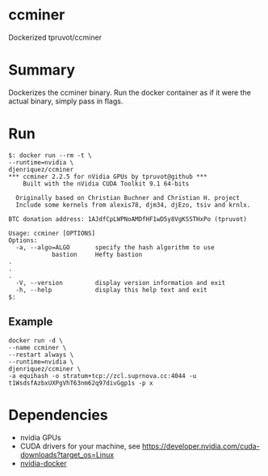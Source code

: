 # ccminer
Dockerized tpruvot/ccminer

# Summary
Dockerizes the ccminer binary. Run the docker container as if it were the actual binary, simply pass in flags.

# Run
```
$: docker run --rm -t \
--runtime=nvidia \
djenriquez/ccminer
*** ccminer 2.2.5 for nVidia GPUs by tpruvot@github ***
    Built with the nVidia CUDA Toolkit 9.1 64-bits

  Originally based on Christian Buchner and Christian H. project
  Include some kernels from alexis78, djm34, djEzo, tsiv and krnlx.

BTC donation address: 1AJdfCpLWPNoAMDfHF1wD5y8VgKSSTHxPo (tpruvot)

Usage: ccminer [OPTIONS]
Options:
  -a, --algo=ALGO       specify the hash algorithm to use
			bastion     Hefty bastion
.
.
.
  -V, --version         display version information and exit
  -h, --help            display this help text and exit
$: 

```

## Example
```
docker run -d \
--name ccminer \
--restart always \
--runtime=nvidia \
djenriquez/ccminer \
-a equihash -o stratum+tcp://zcl.suprnova.cc:4044 -u t1WsdsfAzbxUXPgVhT63nm62q97divGgp1s -p x
```
# Dependencies
- nvidia GPUs
- CUDA drivers for your machine, see https://developer.nvidia.com/cuda-downloads?target_os=Linux
- [nvidia-docker](https://github.com/NVIDIA/nvidia-docker)